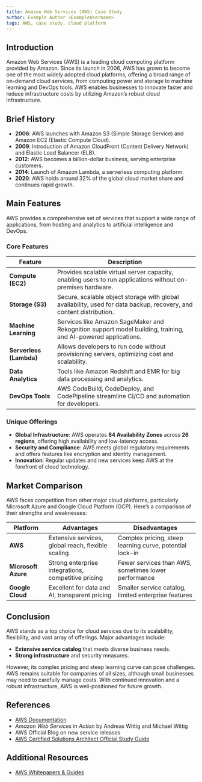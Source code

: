 ```yaml
---
title: Amazon Web Services (AWS) Case Study
author: Example Author <ExampleUsername>
tags: AWS, case study, cloud platform
---
```


## Introduction

Amazon Web Services (AWS) is a leading cloud computing platform provided by Amazon. Since its launch in 2006, AWS has grown to become one of the most widely adopted cloud platforms, offering a broad range of on-demand cloud services, from computing power and storage to machine learning and DevOps tools. AWS enables businesses to innovate faster and reduce infrastructure costs by utilizing Amazon’s robust cloud infrastructure.

## Brief History

- **2006**: AWS launches with Amazon S3 (Simple Storage Service) and Amazon EC2 (Elastic Compute Cloud).
- **2009**: Introduction of Amazon CloudFront (Content Delivery Network) and Elastic Load Balancer (ELB).
- **2012**: AWS becomes a billion-dollar business, serving enterprise customers.
- **2014**: Launch of Amazon Lambda, a serverless computing platform.
- **2020**: AWS holds around 32% of the global cloud market share and continues rapid growth.

## Main Features

AWS provides a comprehensive set of services that support a wide range of applications, from hosting and analytics to artificial intelligence and DevOps.

### Core Features

| Feature              | Description |
|----------------------|-------------|
| **Compute (EC2)**    | Provides scalable virtual server capacity, enabling users to run applications without on-premises hardware. |
| **Storage (S3)**     | Secure, scalable object storage with global availability, used for data backup, recovery, and content distribution. |
| **Machine Learning** | Services like Amazon SageMaker and Rekognition support model building, training, and AI-powered applications. |
| **Serverless (Lambda)** | Allows developers to run code without provisioning servers, optimizing cost and scalability. |
| **Data Analytics**   | Tools like Amazon Redshift and EMR for big data processing and analytics. |
| **DevOps Tools**     | AWS CodeBuild, CodeDeploy, and CodePipeline streamline CI/CD and automation for developers. |

### Unique Offerings
- **Global Infrastructure**: AWS operates **84 Availability Zones** across **26 regions**, offering high availability and low-latency access.
- **Security and Compliance**: AWS meets global regulatory requirements and offers features like encryption and identity management.
- **Innovation**: Regular updates and new services keep AWS at the forefront of cloud technology.

## Market Comparison

AWS faces competition from other major cloud platforms, particularly Microsoft Azure and Google Cloud Platform (GCP). Here’s a comparison of their strengths and weaknesses:

| Platform           | Advantages                                          | Disadvantages                                         |
|--------------------|-----------------------------------------------------|-------------------------------------------------------|
| **AWS**            | Extensive services, global reach, flexible scaling  | Complex pricing, steep learning curve, potential lock-in |
| **Microsoft Azure**| Strong enterprise integrations, competitive pricing | Fewer services than AWS, sometimes lower performance   |
| **Google Cloud**   | Excellent for data and AI, transparent pricing      | Smaller service catalog, limited enterprise features    |


## Conclusion

AWS stands as a top choice for cloud services due to its scalability, flexibility, and vast array of offerings. Major advantages include:
- **Extensive service catalog** that meets diverse business needs.
- **Strong infrastructure** and security measures.

However, its complex pricing and steep learning curve can pose challenges. AWS remains suitable for companies of all sizes, although small businesses may need to carefully manage costs. With continued innovation and a robust infrastructure, AWS is well-positioned for future growth.

## References

- [AWS Documentation](https://docs.aws.amazon.com/)
- *Amazon Web Services in Action* by Andreas Wittig and Michael Wittig
- AWS Official Blog on new service releases
- [AWS Certified Solutions Architect Official Study Guide](https://aws.amazon.com/certification/)

## Additional Resources

- [AWS Whitepapers & Guides](https://aws.amazon.com/whitepapers/)

